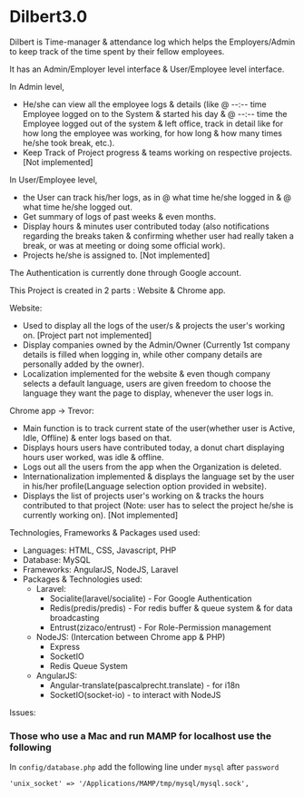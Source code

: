 # Dilbert3.0

Dilbert is Time-manager & attendance log which helps the Employers/Admin to keep track of the time spent by their fellow employees.

It has an Admin/Employer level interface & User/Employee level interface.

In Admin level,
* He/she can view all the employee logs & details (like @ --:-- time Employee logged on to the System & started his day & @ --:-- time the Employee logged out of the system & left office, track in detail like for how long the employee was working, for how long & how many times he/she took break, etc.).
* Keep Track of Project progress & teams working on respective projects. [Not implemented]

In User/Employee level, 
* the User can track his/her logs, as in @ what time he/she logged in & @ what time he/she logged out.
* Get summary of logs of past weeks & even months.
* Display hours & minutes user contributed today (also notifications regarding the breaks taken & confirming  whether user had really taken a break, or was at meeting or doing some official work).
* Projects he/she is assigned to. [Not implemented]


The Authentication is currently done through Google account.

This Project is created in 2 parts : Website & Chrome app.

Website:
* Used to display all the logs of the user/s & projects the user's working on. [Project part not implemented]
* Display companies owned by the Admin/Owner (Currently 1st company details is filled when logging in, while other company details are personally added by the owner).
* Localization implemented for the website & even though company selects a default language, users are given freedom to choose the language they want the page to display, whenever the user logs in.

Chrome app -> Trevor:
* Main function is to track current state of the user(whether user is Active, Idle, Offline) & enter logs based on that.
* Displays hours users have contributed today, a donut chart displaying  hours user worked, was idle & offline.
* Logs out all the users from the app when the Organization is deleted.
* Internationalization implemented & displays the language set by the user in his/her profile(Language selection option provided in website).
* Displays the list of projects user's working on & tracks the hours contributed to that project (Note: user has to select the project he/she is currently working on). [Not implemented]

Technologies, Frameworks & Packages used used:
* Languages: HTML, CSS, Javascript, PHP
* Database: MySQL
* Frameworks: AngularJS, NodeJS, Laravel
* Packages & Technologies used:
	- Laravel:
		* Socialite(laravel/socialite) - For Google Authentication
		* Redis(predis/predis) - For redis buffer & queue system & for data broadcasting
		* Entrust(zizaco/entrust) - For Role-Permission management
	- NodeJS: (Intercation between Chrome app & PHP)
		* Express
		* SocketIO
		* Redis Queue System
	- AngularJS:
		* Angular-translate(pascalprecht.translate) - for i18n
		* SocketIO(socket-io) - to interact with NodeJS



Issues:
### Those who use a Mac and run MAMP for localhost use the following

In `config/database.php` add the following line under `mysql` after `password`

```
'unix_socket' => '/Applications/MAMP/tmp/mysql/mysql.sock',
```
